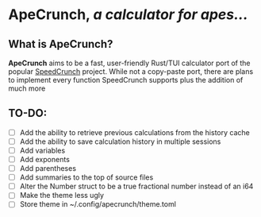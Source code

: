 # ApeCrunch, *a calculator for apes...*

## **What is ApeCrunch?**

**ApeCrunch** aims to be a fast, user-friendly Rust/TUI calculator port of the popular [SpeedCrunch](https://speedcrunch.org/) project. While not a copy-paste port, there are plans to implement every function SpeedCrunch supports plus the addition of much more

## **TO-DO:**
 - [ ] Add the ability to retrieve previous calculations from the history cache
 - [ ] Add the ability to save calculation history in multiple sessions
 - [ ] Add variables
 - [ ] Add exponents
 - [ ] Add parentheses
 - [ ] Add summaries to the top of source files
 - [ ] Alter the Number struct to be a true fractional number instead of an i64
 - [ ] Make the theme less ugly
 - [ ] Store theme in ~/.config/apecrunch/theme.toml
